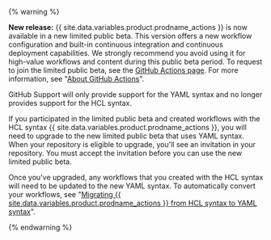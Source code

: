 {% warning %}

**New release:**  {{ site.data.variables.product.prodname_actions }} is now available in a new limited public beta. This version offers a new workflow configuration and built-in continuous integration and continuous deployment capabilities. We strongly recommend you avoid using it for high-value workflows and content during this public beta period. To request to join the limited public beta, see the [GitHub Actions page](https://github.com/features/actions). For more information, see "[About GitHub Actions](/articles/about-github-actions)".

GitHub Support will only provide support for the YAML syntax and no longer provides support for the HCL syntax.

If you participated in the limited public beta and created workflows with the HCL syntax {{ site.data.variables.product.prodname_actions }}, you will need to upgrade to the new limited public beta that uses YAML syntax. When your repository is eligible to upgrade, you'll see an invitation in your repository. You must accept the invitation before you can use the new limited public beta.

Once you've upgraded, any workflows that you created with the HCL syntax will need to be updated to the new YAML syntax. To automatically convert your workflows, see "[Migrating {{ site.data.variables.product.prodname_actions }} from HCL syntax to YAML syntax](/articles/migrating-github-actions-from-hcl-syntax-to-yaml-syntax)".

{% endwarning %}

